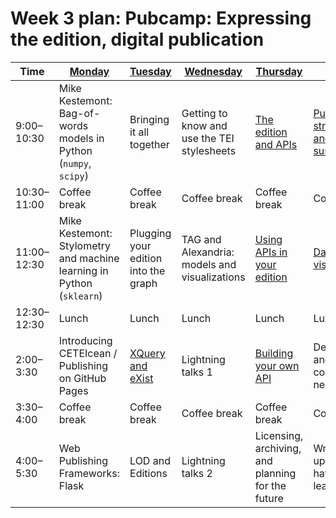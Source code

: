 # Week 3 plan: Pubcamp: Expressing the edition, digital publication

Time | [Monday](week_3_day_1_plan.md) |[Tuesday](week_3_day_2_plan.md) |[Wednesday](week_3_day_3_plan.md) |[Thursday](week_3_day_4_plan.md) |[Friday](week_3_day_5_plan.md) |[Saturday](week_3_day_6_plan.md) |
---- | ---- | ---- | ---- | ---- | ---- | ----
9:00–10:30 | Mike Kestemont: Bag-of-words models in Python (`numpy`, `scipy`) | Bringing it all together | Getting to know and use the TEI stylesheets | [The edition and APIs](week_3_day_4_session_1.md) | [Publishing strategies and sustainability](week_3_day_5_session_1.md) | Rationale and design of the Institute 
10:30–11:00 | Coffee break | Coffee break | Coffee break | Coffee break | Coffee break | Coffee break 
11:00–12:30 | Mike Kestemont: Stylometry and machine learning in Python (`sklearn`) | Plugging your edition into the graph | TAG and Alexandria: models and visualizations | [Using APIs in your edition](using_apis_edition.md) | [Data visualization](visualization.md) | Rationale and design of the Institute (continued) 
12:30–12:30 | Lunch | Lunch | Lunch | Lunch | Lunch 
2:00–3:30 | Introducing CETEIcean / Publishing on GitHub Pages | [XQuery and eXist](exist_xquery_webapps.md) | Lightning talks 1 | [Building your own API](building_apis.md) | Deployment and further coding if needed 
3:30–4:00 | Coffee break | Coffee break | Coffee break | Coffee break | Coffee break 
4:00–5:30 | Web Publishing Frameworks: Flask | LOD and Editions | Lightning talks 2 | Licensing, archiving, and planning for the future | Wrapping up: What have we learned? 
